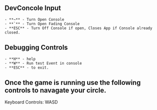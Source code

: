 
## DevConcole Input

```
- **~** - Turn Open Console
- **`** - Turn Open Fading Console
- **ESC** - Turn Off Console if open, Closes App if Console already closed.

```


## Debugging Controls
```
- **H** - help
- **W** - Run test Event in console
- **ESC** - to exit.

```

Once the game is running use the following controls to navagate your circle.
--------------------------------------------------------------------------
Keyboard Controls:
WASD
